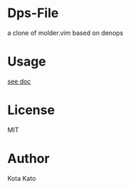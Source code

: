 # Dps-File
a clone of molder.vim based on denops

# Usage

[see doc](https://github.com/kat0h/dps-file.vim/blob/master/doc/dps_file.jax)

# License
MIT

# Author
Kota Kato
